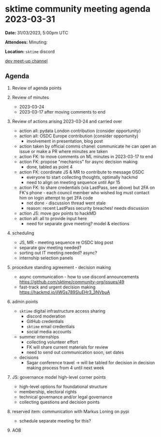 # sktime community meeting agenda 2023-03-31

**Date:** 
31/03/2023, 5:00pm UTC

**Attendees:** 
Minuting:

**Location:** `sktime` discord

[dev meet-up channel](https://discord.com/channels/723500657255907408/875422707523682335)

## Agenda

1. Review of agenda points

2. Review of minutes
   * 2023-03-24
   * 2023-03-17 after moving comments to end

3. Review of actions arising 2023-03-24 and carried over
   * action all: pydata London contribution (consider opportunity)
   * action all: OSDC Europe contribution (consider opportunity)
      * involvement in presentation, blog post 
   * action taken by official comms chanel: communicate he can open an issue or make a PR where minutes are taken
   * action FK: to move comments on ML minutes in 2023-03-17 to end
   * action FK: propose "mechanics" for async decision making
       * done, tabled as point 4
   * action FK: coordinate JS & MR to contribute to message OSDC
       * everyone to start collecting thoughts, optimally hackmd
       * need to align on meeting sequence until Apr 15
   * action FK: to share credentials (via LastPass, see above) but 2FA on FK's phone - each council member who wished log must contact him on login attempt to get 2FA code 
       * not done - discussion thread went stale
       * reason: recent LastPass security breaches! needs discussion
   * action JS: move gov points to hackMD
   * action all: all to provide input here
       * need for separate gove meeting? model & elections

3. scheduling
   * JS, MR - meeting sequence re OSDC blog post
   * separate gov meeting needed?
   * sorting out IT meeting needed? async?
   * internship selection panels

4. procedure standing agreement - decision making

   * async communication - how to use discord announcements
     https://github.com/sktime/community-org/issues/49
   * fast-track and urgent decision making
     https://hackmd.io/jIWGs789SluEHr3_3NVbuA

5. admin points
    * `sktime` digital infrastructure access sharing
       * discord moderation
       * GitHub credentials
       * `sktime` email credentials
       * social media accounts
    * summer internships
       * collecting volunteer effort
       * FK will share current materials for review
       * need to send out communication soon, set dates
    * decisions
        * Sagar conference travel -> will be tabled for decision in decision making process from 4 until next week

6. JS: governance model high-level corner points
   * high-level options for foundational structure
   * membership, electoral rights
   * technical governance and/or legal governance
   * collecting questions and decision points

7. reserved item: communication with Markus Loning on pypi
   * schedule separate meeting for this?

8. AOB
